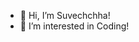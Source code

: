 - 👋 Hi, I’m Suvechchha!
- 👀 I’m interested in Coding!

<!---
Suvechchhaa/Suvechchhaa is a ✨ special ✨ repository because its `README.md` (this file) appears on your GitHub profile.
You can click the Preview link to take a look at your changes.
--->
